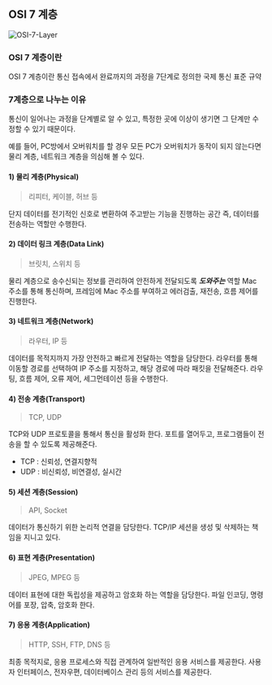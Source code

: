 ## OSI 7 계층

![OSI-7-Layer](image.png)

### OSI 7 계층이란

OSI 7 계층이란 통신 접속에서 완료까지의 과정을 7단계로 정의한 국제 통신 표준 규약

### 7계층으로 나누는 이유

통신이 일어나는 과정을 단계별로 알 수 있고, 특정한 곳에 이상이 생기면 그 단계만 수정할 수 있기 때문이다.

예를 들어, PC방에서 오버워치를 할 경우 모든 PC가 오버워치가 동작이 되지 않는다면 물리 계층, 네트워크 계층을 의심해 볼 수 있다.

#### 1) 물리 계층(Physical)

> 리피터, 케이블, 허브 등

단지 데이터를 전기적인 신호로 변환하여 주고받는 기능을 진행하는 공간
즉, 데이터를 전송하는 역할만 수행한다.

#### 2) 데이터 링크 계층(Data Link)

> 브릿치, 스위치 등

물리 계층으로 송수신되는 정보를 관리하여 안전하게 전달되도록 **_도와주는_** 역할
Mac 주소를 통해 통신하며, 프레임에 Mac 주소를 부여하고 에러검출, 재전송, 흐름 제어를 진행한다.

#### 3) 네트워크 계층(Network)

> 라우터, IP 등

데이터를 목적지까지 가장 안전하고 빠르게 전달하는 역할을 담당한다.
라우터를 통해 이동할 경로를 선택하여 IP 주소를 지정하고, 해당 경로에 따라 패킷을 전달해준다.
라우팅, 흐름 제어, 오류 제어, 세그먼테이션 등을 수행한다.

#### 4) 전송 계층(Transport)

> TCP, UDP

TCP와 UDP 프로토콜을 통해서 통신을 활성화 한다.
포트를 열어두고, 프로그램들이 전송을 할 수 있도록 제공해준다.

- TCP : 신뢰성, 연결지향적
- UDP : 비신뢰성, 비연결성, 실시간

#### 5) 세션 계층(Session)

> API, Socket

데이터가 통신하기 위한 논리적 연결을 담당한다. TCP/IP 세션을 생성 및 삭제하는 책임을 지니고 있다.

#### 6) 표현 계층(Presentation)

> JPEG, MPEG 등

데이터 표현에 대한 독립성을 제공하고 암호화 하는 역할을 담당한다.
파일 인코딩, 명령어를 포장, 압축, 암호화 한다.

#### 7) 응용 계층(Application)

> HTTP, SSH, FTP, DNS 등

최종 목적지로, 응용 프로세스와 직접 관계하여 일반적인 응용 서비스를 제공한다.
사용자 인터페이스, 전자우편, 데이터베이스 관리 등의 서비스를 제공한다.
